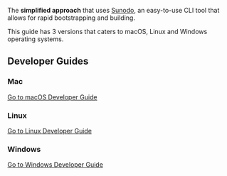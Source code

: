 The  **simplified approach** that uses [Sunodo](docs.sunodo.io), an easy-to-use CLI tool that allows for rapid bootstrapping and building. 

This guide has 3 versions that caters to macOS, Linux and Windows operating systems. 

## Developer Guides

### Mac

[Go to macOS Developer Guide](mac.md)

### Linux

[Go to Linux Developer Guide](linux.md)

### Windows

[Go to Windows Developer Guide](windows.md)